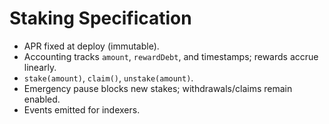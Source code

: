# Staking Specification

- APR fixed at deploy (immutable).
- Accounting tracks `amount`, `rewardDebt`, and timestamps; rewards accrue linearly.
- `stake(amount)`, `claim()`, `unstake(amount)`.
- Emergency pause blocks new stakes; withdrawals/claims remain enabled.
- Events emitted for indexers.
